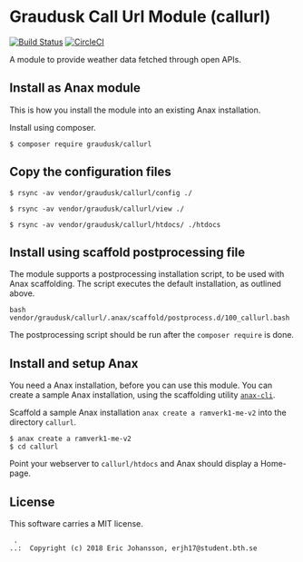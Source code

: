Graudusk Call Url Module (callurl)
======================================
[![Build Status](https://travis-ci.org/Graudusk/callurl.svg?branch=master)](https://travis-ci.org/Graudusk/callurl)
[![CircleCI](https://circleci.com/gh/Graudusk/callurl.svg?style=svg)](https://circleci.com/gh/Graudusk/callurl)

A module to provide weather data fetched through open APIs.




Install as Anax module
------------------------------------

This is how you install the module into an existing Anax installation.

Install using composer.

```
$ composer require graudusk/callurl
```

Copy the configuration files
----------------------------

```
$ rsync -av vendor/graudusk/callurl/config ./

$ rsync -av vendor/graudusk/callurl/view ./

$ rsync -av vendor/graudusk/callurl/htdocs/ ./htdocs
```


Install using scaffold postprocessing file
------------------------------------

The module supports a postprocessing installation script, to be used with Anax scaffolding. The script executes the default installation, as outlined above.

```text
bash vendor/graudusk/callurl/.anax/scaffold/postprocess.d/100_callurl.bash
```

The postprocessing script should be run after the `composer require` is done.


Install and setup Anax 
------------------------------------

You need a Anax installation, before you can use this module. You can create a sample Anax installation, using the scaffolding utility [`anax-cli`](https://github.com/canax/anax-cli).

Scaffold a sample Anax installation `anax create a ramverk1-me-v2` into the directory `callurl`.

```
$ anax create a ramverk1-me-v2
$ cd callurl
```

Point your webserver to `callurl/htdocs` and Anax should display a Home-page.


License
------------------

This software carries a MIT license.



```
 .  
..:  Copyright (c) 2018 Eric Johansson, erjh17@student.bth.se
```
